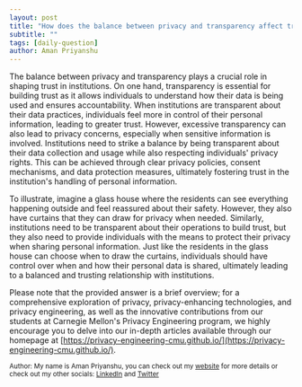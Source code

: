 ```yaml
---
layout: post
title: "How does the balance between privacy and transparency affect trust in institutions?"
subtitle: ""
tags: [daily-question]
author: Aman Priyanshu
---
```


The balance between privacy and transparency plays a crucial role in shaping trust in institutions. On one hand, transparency is essential for building trust as it allows individuals to understand how their data is being used and ensures accountability. When institutions are transparent about their data practices, individuals feel more in control of their personal information, leading to greater trust. However, excessive transparency can also lead to privacy concerns, especially when sensitive information is involved. Institutions need to strike a balance by being transparent about their data collection and usage while also respecting individuals' privacy rights. This can be achieved through clear privacy policies, consent mechanisms, and data protection measures, ultimately fostering trust in the institution's handling of personal information.

To illustrate, imagine a glass house where the residents can see everything happening outside and feel reassured about their safety. However, they also have curtains that they can draw for privacy when needed. Similarly, institutions need to be transparent about their operations to build trust, but they also need to provide individuals with the means to protect their privacy when sharing personal information. Just like the residents in the glass house can choose when to draw the curtains, individuals should have control over when and how their personal data is shared, ultimately leading to a balanced and trusting relationship with institutions.

Please note that the provided answer is a brief overview; for a comprehensive exploration of privacy, privacy-enhancing technologies, and privacy engineering, as well as the innovative contributions from our students at Carnegie Mellon's Privacy Engineering program, we highly encourage you to delve into our in-depth articles available through our homepage at [https://privacy-engineering-cmu.github.io/](https://privacy-engineering-cmu.github.io/).

<small>Author: My name is Aman Priyanshu, you can check out my [website](https://amanpriyanshu.github.io/) for more details or check out my other socials: [LinkedIn](https://www.linkedin.com/in/aman-priyanshu/) and [Twitter](https://twitter.com/AmanPriyanshu6)</small>
